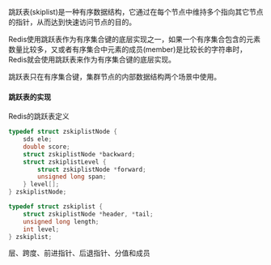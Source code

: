 跳跃表(skiplist)是一种有序数据结构，它通过在每个节点中维持多个指向其它节点的指针，从而达到快速访问节点的目的。

Redis使用跳跃表作为有序集合键的底层实现之一，如果一个有序集合包含的元素数量比较多，又或者有序集合中元素的成员(member)是比较长的字符串时，Redis就会使用跳跃表来作为有序集合键的底层实现。

跳跃表只在有序集合键，集群节点的内部数据结构两个场景中使用。



#### 跳跃表的实现

Redis的跳跃表定义

```c
typedef struct zskiplistNode {
    sds ele;
    double score;
    struct zskiplistNode *backward;
    struct zskiplistLevel {
        struct zskiplistNode *forward;
        unsigned long span;
    } level[];
} zskiplistNode;
```



```c
typedef struct zskiplist {
    struct zskiplistNode *header, *tail;
    unsigned long length;
    int level;
} zskiplist;
```

层、跨度、前进指针、后退指针、分值和成员